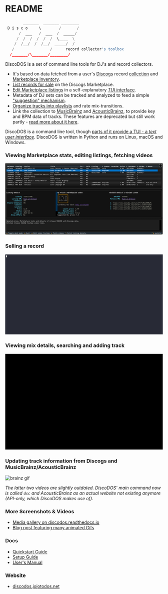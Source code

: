 # README

```python
        _______  _______ ________
 D i s c o     \        /       /
      /  ___   /  ___  /  _____/
     /  /  /  /  /  /  \____  \
    /  /__/  /  /__/  _____/  /
   /                /      record collector's toolbox
  /_______/\_______/________/
```

DiscoDOS is a set of command line tools for DJ's and record collectors.

- It's based on data fetched from a user's [Discogs](https://www.discogs.com) record [collection](https://support.discogs.com/hc/en-us/articles/360007331534-How-Does-The-Collection-Feature-Work-) and [Marketplace inventory](https://support.discogs.com/hc/en-us/categories/360000845253-Selling-on-Discogs).
- [List records for sale](https://discodos.readthedocs.io/en/latest/MANUAL.html#the-sell-command) on the Discogs Marketplace.
- [Edit Marketplace listings](https://discodos.readthedocs.io/en/latest/MANUAL.html#the-ls-tui-command) in a self-explanatory [_TUI_ interface](https://discodos.readthedocs.io/en/latest/MANUAL.html#the-ls-tui-command).
- Metadata of DJ sets can be tracked and analyzed to feed a simple ["suggestion" mechanism](https://discodos.readthedocs.io/en/latest/MANUAL.html#the-suggest-command).
- [Organize tracks into playlists](https://discodos.readthedocs.io/en/latest/MANUAL.html#the-mix-command) and rate mix-transitions.
- Link the collection to [MusicBrainz](https://musicbrainz.org) and [AcousticBrainz](https://acousticbrainz.org), to provide key and BPM data of tracks. These features are deprecated but still work partly - [read more about it here](https://discodos.readthedocs.io/en/latest/MANUAL.html#acousticbrainz-support-is-deprecated).

DiscoDOS is a command line tool, though [parts of it provide a TUI - a _text user interface_](https://discodos.readthedocs.io/en/latest/MANUAL.html#the-ls-tui-command). DiscoDOS is written in Python and runs on Linux, macOS and Windows.

### Viewing Marketplace stats, editing listings, fetching videos

![dsc ls full screen](sphinx/source/_static/ls-default-full-screen.png)

### Selling a record

![dsc sell](sphinx/source/_static/sell.gif)

### Viewing mix details, searching and adding track

![mix gif](sphinx/source/_static/intro_gif_v0.4_1-580_16col_960x581.gif)

### Updating track information from Discogs and MusicBrainz/AcousticBrainz

![brainz gif](sphinx/source/_static/intro_gif_v0.4_580-end_16col_960x581.gif)

_The latter two videos are slightly outdated. DiscoDOS' main command now is called `dsc` and AcousticBrainz as an actual website not existing anymore (API-only, which DiscoDOS makes use of)._

### More Screenshots & Videos

- [Media gallery on discodos.readthedocs.io](https://discodos.readthedocs.io/en/latest/VIDEO_TUTORIALS.html)
- [Blog post featuring many animated Gifs](https://blog.jojotodos.net/discodos3)

### Docs

- [Quickstart Guide](https://discodos.readthedocs.io/en/latest/QUICKSTART.html)
- [Setup Guide](https://discodos.readthedocs.io/en/latest/INSTALLATION.html)
- [User's Manual](https://discodos.readthedocs.io/en/latest/MANUAL.html)

### Website

- [discodos.jojotodos.net](https://discodos.jojotodos.net)
